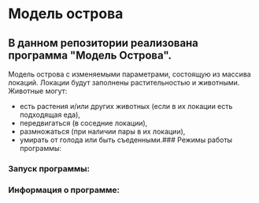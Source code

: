 # Модель острова
## В данном репозитории реализована программа "Модель Острова".
Модель острова с изменяемыми параметрами, состоящую из массива локаций. Локации будут заполнены растительностью и животными. 
Животные могут:
* есть растения и/или других животных (если в их локации есть подходящая еда),
* передвигаться (в соседние локации),
* размножаться (при наличии пары в их локации),
* умирать от голода или быть съеденными.### Режимы работы программы:

### Запуск программы:

### Информация о программе:
